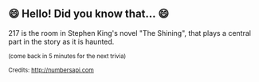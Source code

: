 ## 😄 Hello! Did you know that... 😄
217 is the room in Stephen King's novel "The Shining", that plays a central part in the story as it is haunted.

<sup>(come back in 5 minutes for the next trivia)</sup>


<sup>Credits: http://numbersapi.com</sup>
